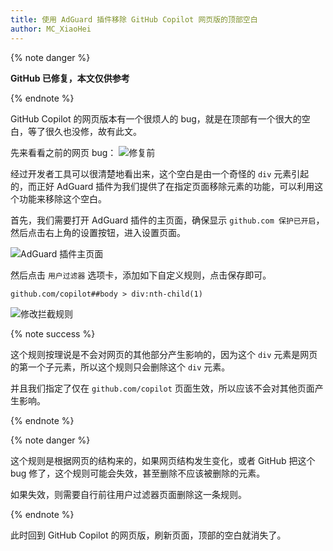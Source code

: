 ```yaml
---
title: 使用 AdGuard 插件移除 GitHub Copilot 网页版的顶部空白
author: MC_XiaoHei
---
```


{% note danger %}

**GitHub 已修复，本文仅供参考**

{% endnote %}

GitHub Copilot 的网页版本有一个很烦人的 bug，就是在顶部有一个很大的空白，等了很久也没修，故有此文。

先来看看之前的网页 bug：
![修复前](/img/fix-github-copilot-website-bug/before.png)

经过开发者工具可以很清楚地看出来，这个空白是由一个奇怪的 `div` 元素引起的，而正好 AdGuard 插件为我们提供了在指定页面移除元素的功能，可以利用这个功能来移除这个空白。

首先，我们需要打开 AdGuard 插件的主页面，确保显示 `github.com 保护已开启`，然后点击右上角的设置按钮，进入设置页面。

![AdGuard 插件主页面](/img/fix-github-copilot-website-bug/adguard-main.png)

然后点击 `用户过滤器` 选项卡，添加如下自定义规则，点击保存即可。

```adguard-rule
github.com/copilot##body > div:nth-child(1)
```

![修改拦截规则](/img/fix-github-copilot-website-bug/change-rule.png)

{% note success %}

这个规则按理说是不会对网页的其他部分产生影响的，因为这个 `div` 元素是网页的第一个子元素，所以这个规则只会删除这个 `div` 元素。

并且我们指定了仅在 `github.com/copilot` 页面生效，所以应该不会对其他页面产生影响。

{% endnote %}

{% note danger %}

这个规则是根据网页的结构来的，如果网页结构发生变化，或者 GitHub 把这个 bug 修了，这个规则可能会失效，甚至删除不应该被删除的元素。

如果失效，则需要自行前往用户过滤器页面删除这一条规则。

{% endnote %}

此时回到 GitHub Copilot 的网页版，刷新页面，顶部的空白就消失了。
